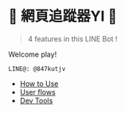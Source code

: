 # 💌 網頁追蹤器YI 💌
> 4 features in this LINE Bot !

Welcome play!
```
LINE@: @847kutjv
```

<!-- ## Table of Contents -->
* [How to Use](#how-to-use)
* [User flows](#user-flows)
* [Dev Tools](#dev-tools)

## 